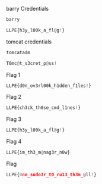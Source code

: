 barry Credentials
```python
barry
```
``` python
LLPE{h3y_l00k_a_fl@g!}
```

tomcat credentials
```python
tomcatadm
```
``` python
T0mc@t_s3cret_p@ss!
```


Flag 1
``` python
LLPE{d0n_ov3rl00k_h1dden_f1les!}
```

Flag 2
``` python
LLPE{ch3ck_th0se_cmd_l1nes!}
```

Flag 3
```python
LLPE{h3y_l00k_a_fl@g!}
```

Flag 4
```python
LLPE{im_th3_m@nag3r_n0w}
```

Flag
```python
LLPE{0ne_sudo3r_t0_ru13_th3m_@ll!}
```

